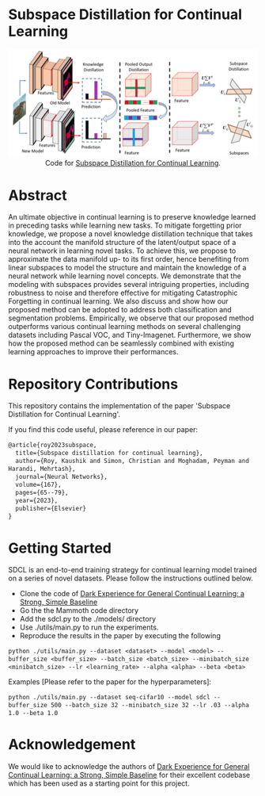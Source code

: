 # Subspace Distillation for Continual Learning

<p align="center" style="text-align: center;">
    <img src="figures/sdcl.png"/>
    Code for <a style='ext-align: center;' href="https://www.sciencedirect.com/science/article/pii/S0893608023004057">Subspace Distillation for Continual Learning</a>.
</p>


# Abstract
An ultimate objective in continual learning is to preserve knowledge learned in preceding tasks while
learning new tasks. To mitigate forgetting prior knowledge, we propose a novel knowledge distillation
technique that takes into the account the manifold structure of the latent/output space of a neural
network in learning novel tasks. To achieve this, we propose to approximate the data manifold up-
to its first order, hence benefiting from linear subspaces to model the structure and maintain the
knowledge of a neural network while learning novel concepts. We demonstrate that the modeling
with subspaces provides several intriguing properties, including robustness to noise and therefore
effective for mitigating Catastrophic Forgetting in continual learning. We also discuss and show how
our proposed method can be adopted to address both classification and segmentation problems.
Empirically, we observe that our proposed method outperforms various continual learning methods
on several challenging datasets including Pascal VOC, and Tiny-Imagenet. Furthermore, we show how
the proposed method can be seamlessly combined with existing learning approaches to improve their
performances.


# Repository Contributions

This repository contains the implementation of the paper 'Subspace Distillation for Continual Learning'. 

If you find this code useful, please reference in our paper:

```
@article{roy2023subspace,
  title={Subspace distillation for continual learning},
  author={Roy, Kaushik and Simon, Christian and Moghadam, Peyman and Harandi, Mehrtash},
  journal={Neural Networks},
  volume={167},
  pages={65--79},
  year={2023},
  publisher={Elsevier}
}
```

# Getting Started

SDCL is an end-to-end training strategy for continual learning model trained on a series of novel datasets. Please follow the instructions outlined below.

- Clone the code of [Dark Experience for General Continual Learning: a Strong, Simple Baseline](https://github.com/aimagelab/mammoth)
- Go the the Mammoth code directory
- Add the sdcl.py to the ./models/ directory
- Use ./utils/main.py to run the experiments.
- Reproduce the results in the paper by executing the following
```
python ./utils/main.py --dataset <dataset> --model <model> --buffer_size <buffer_size> --batch_size <batch_size> --minibatch_size <minibatch_size> --lr <learning_rate> --alpha <alpha> --beta <beta>
```
Examples [Please refer to the paper for the hyperparameters]:
```
python ./utils/main.py --dataset seq-cifar10 --model sdcl --buffer_size 500 --batch_size 32 --minibatch_size 32 --lr .03 --alpha 1.0 --beta 1.0
```

# Acknowledgement
We would like to acknowledge the authors of [Dark Experience for General Continual Learning: a Strong, Simple Baseline](https://github.com/aimagelab/mammoth) for their excellent codebase which has been used as a starting point for this project.

